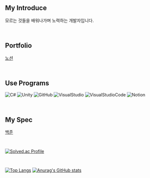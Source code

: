 ## My Introduce

모르는 것들을 배워나가며 노력하는 개발자입니다.

<br/>

## Portfolio

[노션](https://hissing-condition-0ed.notion.site/ba7532a65f5c4c068f4a982b1c73a2fb?pvs=4)

<br/>

## Use Programs

![C#](https://img.shields.io/badge/-C%23-512BD4?logo=Csharp&style=flat/)
![Unity](https://img.shields.io/badge/-Unity-000000?style=flat&logo=Unity&logoColor=white)
![GitHub](https://img.shields.io/badge/-GitHub-181717?logo=GitHub&style=flat/)
![VisualStudio](https://img.shields.io/badge/-VisualStudio-5C2D31?logo=VisualStudio&style=flat/)
![VisualStudioCode](https://img.shields.io/badge/-VisualStudioCode-007ACC?logo=VisualStudioCode&style=flat/)
![Notion](https://img.shields.io/badge/-Notion-000000?logo=Notion&style=flat/)

<br/>

## My Spec

[백준](https://www.acmicpc.net/user/youngi02)

<br/>

[![Solved.ac Profile](http://mazassumnida.wtf/api/v2/generate_badge?boj=youngi02)](https://solved.ac/youngi02/)

<br/>

[![Top Langs](https://github-readme-stats.vercel.app/api/top-langs/?username=YoungGgi)](https://github.com/anuraghazra/github-readme-stats)
[![Anurag's GitHub stats](https://github-readme-stats.vercel.app/api?username=YoungGgi&hide=contribs,prs&show_icons=true)](https://github.com/anuraghazra/github-readme-stats)

